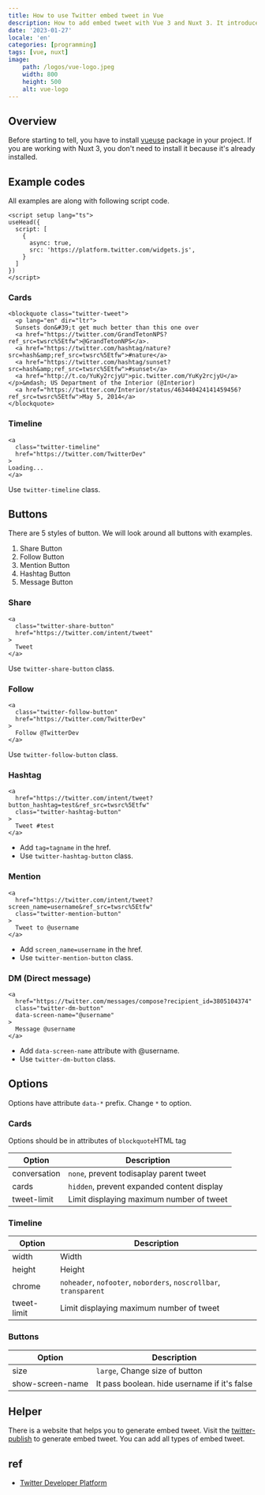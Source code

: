 ```yaml
---
title: How to use Twitter embed tweet in Vue
description: How to add embed tweet with Vue 3 and Nuxt 3. It introduces three ways to make tweet.
date: '2023-01-27'
locale: 'en'
categories: [programming]
tags: [vue, nuxt]
image:
    path: /logos/vue-logo.jpeg
    width: 800
    height: 500
    alt: vue-logo
---
```


## Overview
Before starting to tell, you have to install [vueuse](https://vueuse.org/) package in your project. 
If you are working with Nuxt 3, you don't need to install it because it's already installed.
 
## Example codes
All examples are along with following script code.
```vue
<script setup lang="ts">
useHead({
  script: [
    {
      async: true,
      src: 'https://platform.twitter.com/widgets.js',
    }
  ]
})
</script>
```
### Cards
```vue
<blockquote class="twitter-tweet">
  <p lang="en" dir="ltr">
  Sunsets don&#39;t get much better than this one over 
  <a href="https://twitter.com/GrandTetonNPS?ref_src=twsrc%5Etfw">@GrandTetonNPS</a>.
  <a href="https://twitter.com/hashtag/nature?src=hash&amp;ref_src=twsrc%5Etfw">#nature</a>
  <a href="https://twitter.com/hashtag/sunset?src=hash&amp;ref_src=twsrc%5Etfw">#sunset</a>
  <a href="http://t.co/YuKy2rcjyU">pic.twitter.com/YuKy2rcjyU</a></p>&mdash; US Department of the Interior (@Interior) 
  <a href="https://twitter.com/Interior/status/463440424141459456?ref_src=twsrc%5Etfw">May 5, 2014</a>
</blockquote>
```

### Timeline
```vue
<a
  class="twitter-timeline"
  href="https://twitter.com/TwitterDev"
>
Loading...
</a>
```
Use ```twitter-timeline``` class.
## Buttons
There are 5 styles of button. We will look around all buttons with examples.
1. Share Button
2. Follow Button
3. Mention Button
4. Hashtag Button
5. Message Button

### Share
```vue
<a 
  class="twitter-share-button"
  href="https://twitter.com/intent/tweet"
>
  Tweet
</a>
```
Use ```twitter-share-button``` class.
### Follow
```vue
<a 
  class="twitter-follow-button" 
  href="https://twitter.com/TwitterDev"
>
  Follow @TwitterDev
</a>
```
Use ```twitter-follow-button``` class.
### Hashtag
```vue
<a 
  href="https://twitter.com/intent/tweet?button_hashtag=test&ref_src=twsrc%5Etfw" 
  class="twitter-hashtag-button"
>
  Tweet #test
</a>
```
- Add ```tag=tagname``` in the href.
- Use ```twitter-hashtag-button``` class.

### Mention
```vue
<a 
  href="https://twitter.com/intent/tweet?screen_name=username&ref_src=twsrc%5Etfw" 
  class="twitter-mention-button"
>
  Tweet to @username
</a>
```
- Add ```screen_name=username``` in the href.
- Use ```twitter-mention-button``` class.

### DM (Direct message)
```vue
<a 
  href="https://twitter.com/messages/compose?recipient_id=3805104374"
  class="twitter-dm-button" 
  data-screen-name="@username"
>
  Message @username
</a>
```
- Add ```data-screen-name``` attribute with @username.
- Use ```twitter-dm-button``` class.


## Options
Options have attribute ```data-*``` prefix. Change ```*``` to option.
### Cards
Options should be in attributes of ```blockquote```HTML tag

| Option       | Description                                    |
|--------------|------------------------------------------------|
| conversation | ```none```, prevent todisaplay parent tweet    |
| cards        | ```hidden```, prevent expanded content display |
| tweet-limit  | Limit displaying maximum number of tweet       |

### Timeline
| Option      | Description                                                                           |
|-------------|---------------------------------------------------------------------------------------|
| width       | Width                                                                                 |
| height      | Height                                                                                |
| chrome      | ```noheader```, ```nofooter```, ```noborders```, ```noscrollbar```, ```transparent``` |
| tweet-limit | Limit displaying maximum number of tweet                                              |

### Buttons
| Option           | Description                                  |
|------------------|----------------------------------------------|
| size             | ```large```, Change size of button           |
| show-screen-name | It pass boolean. hide username if it's false |

## Helper
There is a website that helps you to generate embed tweet. 
Visit the [twitter-publish](https://publish.twitter.com/#) to generate embed tweet.
You can add all types of embed tweet.

## ref
- [Twitter Developer Platform](https://developer.twitter.com/en/docs/twitter-for-websites/timelines/overview)
